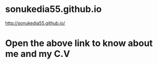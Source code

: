 # sonukedia55.github.io

http://sonukedia55.github.io/

# Open the above link to know about me and my C.V
